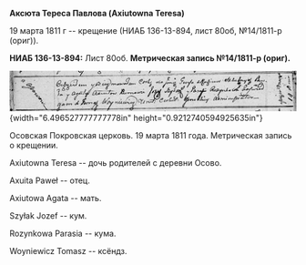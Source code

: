 **Аксюта Тереса Павлова (Axiutowna Teresa)**

19 марта 1811 г -- крещение (НИАБ 136-13-894, лист 80об, №14/1811-р
(ориг)).

**НИАБ 136-13-894:** Лист 80об. **Метрическая запись №14/1811-р
(ориг).**

![](./media/5e5b78936d9b236f0b0657fecdf672e5f627ed17.png){width="6.496527777777778in"
height="0.9212740594925635in"}

Осовская Покровская церковь. 19 марта 1811 года. Метрическая запись о
крещении.

Axiutowna Teresa -- дочь родителей с деревни Осовo.

Axuita Paweł -- отец.

Axiutowa Agata -- мать.

Szyłak Jozef -- кум.

Rozynkowa Parasia -- кума.

Woyniewicz Tomasz -- ксёндз.
